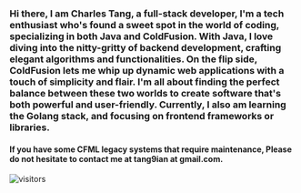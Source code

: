 ### Hi there, I am Charles Tang, a full-stack developer, I'm a tech enthusiast who's found a sweet spot in the world of coding, specializing in both Java and ColdFusion. With Java, I love diving into the nitty-gritty of backend development, crafting elegant algorithms and functionalities. On the flip side, ColdFusion lets me whip up dynamic web applications with a touch of simplicity and flair. I'm all about finding the perfect balance between these two worlds to create software that's both powerful and user-friendly. Currently, I also am learning the Golang stack, and focusing on frontend frameworks or libraries.


#### If you have some CFML legacy systems that require maintenance, Please do not hesitate to contact me at tang9ian at gmail.com.


![visitors](https://visitor-badge.glitch.me/badge?page_id=tang9ian&left_color=green&right_color=red)
